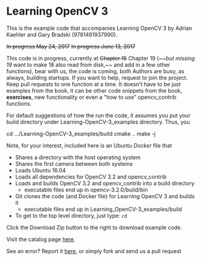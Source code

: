 # Learning OpenCV 3


This is the example code that accompanies Learning OpenCV 3 by Adrian Kaehler and Gary Bradski (9781491937990). 
  
~~In progress May 24, 2017~~
~~In progress June 13, 2017~~

This code is in progress, currently at ~~Chapter 15~~ Chapter 19 (_~~but missing 19_ want to make 18 also read from disk,~~ and 
    add in a few other functions), bear with us, the code is coming, both Authors are busy, as always, building startups. 
    If you want to help, request to join the project. Keep pull requests to one function at a time. 
    It doesn't have to be just examples from the book, it can be other code snippets from the book, 
    **exercises**, new functionality or even a "how to use" opencv_contrib functions.

For default suggestions of how the run the code, it assumes you put your build directory under Learning-OpenCV-3_examples directory. Thus, you

  cd .../Learning-OpenCV-3_examples/build
  cmake ..
  make -j

Note, for your interest, included here is an Ubuntu _Docker_ file that
* Shares a directory with the host operating system
* Shares the first camera between both systems
* Loads Ubuntu 16.04 
* Loads all dependencies for OpenCV 3.2 and opencv_contrib
* Loads and builds OpenCV 3.2 and opencv_contrib into a build directory 
  * executable files end up in opencv-3.2.0/build/bin
* Git clones the code (and Docker file) for Learning OpenCV 3 and builds it
  * executable files end up in Learning_OpenCV-3_examples/build
* To get to the top level directory, just type: `cd`


Click the Download Zip button to the right to download example code.

Visit the catalog page [here](http://shop.oreilly.com/product/0636920044765.do).

See an error? Report it [here](http://oreilly.com/catalog/errata.csp?isbn=0636920044765), or simply fork and send us a pull request
